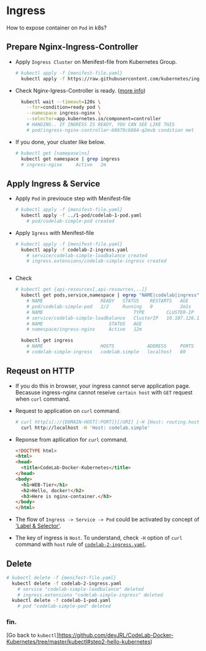 # Ingress

How to expose container on `Pod` in k8s?

## Prepare Nginx-Ingress-Controller

- Apply `Ingress Cluster` on Menifest-file from Kubernetes Group.
  ```bash
  # kubectl apply -f {menifest-file.yaml}
    kubectl apply -f https://raw.githubusercontent.com/kubernetes/ingress-nginx/master/deploy/static/provider/cloud/deploy.yaml
  ```

- Check Nginx-Igress-Controller is ready. ([more info](https://kubernetes.github.io/ingress-nginx/deploy/#installation-guide))
  ```bash
    kubectl wait --timeout=120s \
      --for=condition=ready pod \
      --namespace ingress-nginx \
      --selector=app.kubernetes.io/component=controller
      # HANGING.. IF INGRESS IS READY, YOU CAN SEE LIKE THIS
      # pod/ingress-nginx-controller-68679c6884-q2mvb condition met
  ```

- If you done, your cluster like below.
  ```bash
  # kubectl get [namepase|ns]
    kubectl get namespace | grep ingress
    # ingress-nginx     Active   2m
  ```

## Apply Ingress & Service

- Apply `Pod` in previouce step with Menifest-file
  ```bash
  # kubectl apply -f {menifest-file.yaml}
    kubectl apply -f ../1-pod/codelab-1-pod.yaml
      # pod/codelab-simple-pod created

- Apply `Igress` with Menifest-file
  ```bash
  # kubectl apply -f {menifest-file.yaml}
    kubectl apply -f codelab-2-ingress.yaml
      # service/codelab-simple-loadbalance created
      # ingress.extensions/codelab-simple-ingress created
  ```
  ```

- Check
  ```bash
  # kubectl get {api-resources[,api-resources,..]}
    kubectl get pods,service,namespace | egrep "NAME|codelab|ingress"
      # NAME                     READY   STATUS    RESTARTS   AGE
      # pod/codelab-simple-pod   2/2     Running   0          2m1s
      # NAME                                 TYPE        CLUSTER-IP       # EXTERNAL-IP   PORT(S)   AGE
      # service/codelab-simple-loadbalance   ClusterIP   10.107.126.155   <none>        80/TCP    6m34s
      # NAME                        STATUS   AGE
      # namespace/ingress-nginx     Active   12m

    kubectl get ingress
      # NAME                     HOSTS            ADDRESS     PORTS   AGE
      # codelab-simple-ingress   codelab.simple   localhost   80      84s
  ```

## Reqeust on HTTP

- If you do this in browser, your ingress cannot serve application page. Becasuse ingress-nginx cannot reseive `certain host` with `GET` request when `curl` command.

- Request to application on `curl` command.
  ```bash
  # curl http[s]://{DOMAIN-HOST[:PORT]}[/URI] [-H {Host: routing.host}]
    curl http://localhost -H 'Host: codelab.simple'
  ```

- Reponse from apllication for `curl` command.
  ```html
  <!DOCTYPE html>
  <html>
  <head>
    <title>CodeLab-Docker-Kubernetes</title>
  </head>
  <body>
    <h1>WEB-Tier</h1>
    <h2>Hello, docker!</h2>
    <h3>Here is nginx-container.</h3>
  </body>
  </html>
  ```

 - The flow of `Ingress -> Service -> Pod` could be activated by concept of ['Label & Selector'](https://kubernetes.io/ko/docs/concepts/overview/working-with-objects/labels/#%EB%A0%88%EC%9D%B4%EB%B8%94-%EC%85%80%EB%A0%89%ED%84%B0).

- The key of ingress is `Host`. To understand, check `-H` option of `curl` command with `host` rule of [`codelab-2-ingress.yaml`](https://github.com/devJRL/CodeLab-Docker-Kubernetes/blob/master/kubectl/2-ingress/codelab-2-ingress.yaml#L20).

## Delete

```bash
# kubectl delete -f {menifest-file.yaml}
  kubectl delete -f codelab-2-ingress.yaml
    # service "codelab-simple-loadbalance" deleted
    # ingress.extensions "codelab-simple-ingress" deleted
  kubectl delete -f codelab-1-pod.yaml
    # pod "codelab-simple-pod" deleted
```

### fin.

[Go back to `kubectl`]https://github.com/devJRL/CodeLab-Docker-Kubernetes/tree/master/kubectl#step2-hello-kubernetes)
